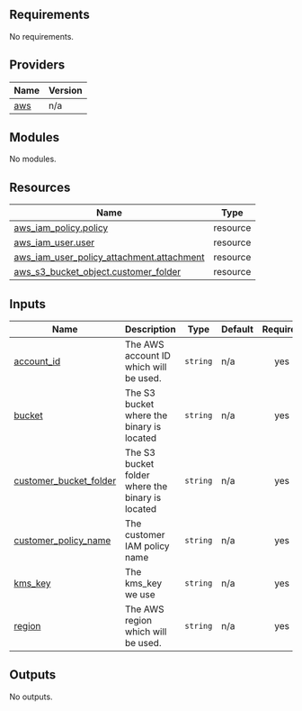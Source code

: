 <!-- BEGIN_TF_DOCS -->
## Requirements

No requirements.

## Providers

| Name | Version |
|------|---------|
| <a name="provider_aws"></a> [aws](#provider\_aws) | n/a |

## Modules

No modules.

## Resources

| Name | Type |
|------|------|
| [aws_iam_policy.policy](https://registry.terraform.io/providers/hashicorp/aws/latest/docs/resources/iam_policy) | resource |
| [aws_iam_user.user](https://registry.terraform.io/providers/hashicorp/aws/latest/docs/resources/iam_user) | resource |
| [aws_iam_user_policy_attachment.attachment](https://registry.terraform.io/providers/hashicorp/aws/latest/docs/resources/iam_user_policy_attachment) | resource |
| [aws_s3_bucket_object.customer_folder](https://registry.terraform.io/providers/hashicorp/aws/latest/docs/resources/s3_bucket_object) | resource |

## Inputs

| Name | Description | Type | Default | Required |
|------|-------------|------|---------|:--------:|
| <a name="input_account_id"></a> [account\_id](#input\_account\_id) | The AWS account ID which will be used. | `string` | n/a | yes |
| <a name="input_bucket"></a> [bucket](#input\_bucket) | The S3 bucket where the binary is located | `string` | n/a | yes |
| <a name="input_customer_bucket_folder"></a> [customer\_bucket\_folder](#input\_customer\_bucket\_folder) | The S3 bucket folder where the binary is located | `string` | n/a | yes |
| <a name="input_customer_policy_name"></a> [customer\_policy\_name](#input\_customer\_policy\_name) | The customer IAM policy name | `string` | n/a | yes |
| <a name="input_kms_key"></a> [kms\_key](#input\_kms\_key) | The kms\_key we use | `string` | n/a | yes |
| <a name="input_region"></a> [region](#input\_region) | The AWS region which will be used. | `string` | n/a | yes |

## Outputs

No outputs.
<!-- END_TF_DOCS -->